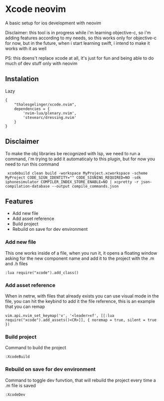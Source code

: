# Xcode neovim

A basic setup for ios development with neovim


Disclaimer: this tool is in progress while i'm learning objective-c, so i'm adding features according to my needs, so this works only for objective-c for now, but in the future, when i start learning swift, i intend to make it works with it as well

PS: this doens't replace xcode at all, it's just for fun and being able to do much of dev stuff only with neovim


## Instalation

Lazy

```
{
    "thalesgelinger/xcode.nvim",
    dependencies = {
        'nvim-lua/plenary.nvim',
        'stevearc/dressing.nvim'
    }
}

```

## Disclaimer

To make the obj libraries be recognized with lsp, we need to run a command, i'm trying to add it automaticaly to this plugin, but for now you need to run this command


```
 xcodebuild clean build -workspace MyProject.xcworkspace -scheme MyProject CODE_SIGN_IDENTITY="" CODE_SIGNING_REQUIRED=NO -sdk iphonesimulator COMPILER_INDEX_STORE_ENABLE=NO | xcpretty -r json-compilation-database --output compile_commands.json
```

## Features
- Add new file
- Add asset reference
- Build project
- Rebuild on save for dev environment


### Add new file

This one works inside of a file, when you run it, it opens a floating window asking for the new component name and add it to the project with the .m and .h files

```
:lua require("xcode").add_class()

```

### Add asset reference

When in netrw, with files that already exists you can use visual mode in the file, you can hit the keybind to add it the file reference, this is an example that you can remap

```
vim.api.nvim_set_keymap('v', '<leader>xf', [[:lua require("xcode").add_assets()<CR>]], { noremap = true, silent = true })
```

### Build project
Command to build the project

```
:XcodeBuild
```

### Rebuild on save for dev environment
Command to toggle dev funvtion, that will rebuild the project every time a .m file is saved

```
:XcodeDev
```
